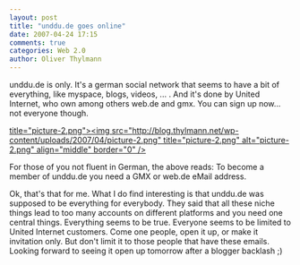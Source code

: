 ```yaml
---
layout: post
title: "unddu.de goes online"
date: 2007-04-24 17:15
comments: true
categories: Web 2.0
author: Oliver Thylmann
---
```







unddu.de is only. It's a german social network that seems to have a bit of everything, like myspace, blogs, videos, ... . And it's done by United Internet, who own among others web.de and gmx. You can sign up now... not everyone though.

[ title=&quot;picture-2.png&quot;&gt;&lt;img src=&quot;http://blog.thylmann.net/wp-content/uploads/2007/04/picture-2.png&quot; title=&quot;picture-2.png&quot; alt=&quot;picture-2.png&quot; align=&quot;middle&quot; border=&quot;0&quot; /&gt;](http://blog.thylmann.net/wp-content/uploads/2007/04/picture-2.png)

For those of you not fluent in German, the above reads: To become a member of unddu.de you need a GMX or web.de eMail address.

Ok, that's that for me. What I do find interesting is that unddu.de was supposed to be everything for everybody. They said that all these niche things lead to too many accounts on different platforms and you need one central things. Everything seems to be true. Everyone seems to be limited to United Internet customers. Come one people, open it up, or make it invitation only. But don't limit it to those people that have these emails. Looking forward to seeing it open up tomorrow after a blogger backlash ;)

